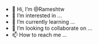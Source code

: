 - 👋 Hi, I’m @Rameshtw
- 👀 I’m interested in ...
- 🌱 I’m currently learning ...
- 💞️ I’m looking to collaborate on ...
- 📫 How to reach me ...

<!---
Rameshtw/Rameshtw is a ✨ special ✨ repository because its `README.md` (this file) appears on your GitHub profile.
You can click the Preview link to take a look at your changes.
--->
